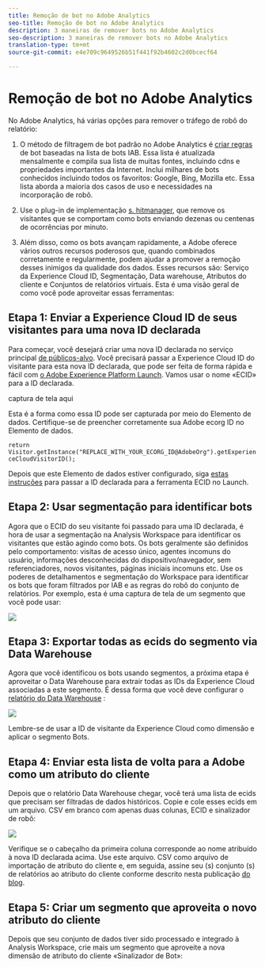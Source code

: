 ```yaml
---
title: Remoção de bot no Adobe Analytics
seo-title: Remoção de bot no Adobe Analytics
description: 3 maneiras de remover bots no Adobe Analytics
seo-description: 3 maneiras de remover bots no Adobe Analytics
translation-type: tm+mt
source-git-commit: e4e709c9649526b51f441f92b4602c2d0bcecf64

---
```



# Remoção de bot no Adobe Analytics

No Adobe Analytics, há várias opções para remover o tráfego de robô do relatório:

1. O método de filtragem de bot padrão no Adobe Analytics é [criar regras](/help/admin/admin/bot-removal/bot-rules.md) de bot baseadas na lista de bots IAB. Essa lista é atualizada mensalmente e compila sua lista de muitas fontes, incluindo cdns e propriedades importantes da Internet. Inclui milhares de bots conhecidos incluindo todos os favoritos: Google, Bing, Mozilla etc. Essa lista aborda a maioria dos casos de uso e necessidades na incorporação de robô.

1. Use o plug-in de implementação [s. hitmanager](https://docs.adobe.com/content/help/en/analytics/implementation/javascript-implementation/plugins/hitgovernor.html), que remove os visitantes que se comportam como bots enviando dezenas ou centenas de ocorrências por minuto.

1. Além disso, como os bots avançam rapidamente, a Adobe oferece vários outros recursos poderosos que, quando combinados corretamente e regularmente, podem ajudar a promover a remoção desses inimigos da qualidade dos dados. Esses recursos são: Serviço da Experience Cloud ID, Segmentação, Data warehouse, Atributos do cliente e Conjuntos de relatórios virtuais. Esta é uma visão geral de como você pode aproveitar essas ferramentas:

## Etapa 1: Enviar a Experience Cloud ID de seus visitantes para uma nova ID declarada

Para começar, você desejará criar uma nova ID declarada no serviço principal [de públicos-alvo](https://docs.adobe.com/content/help/en/core-services/interface/audiences/audience-library.html). Você precisará passar a Experience Cloud ID do visitante para esta nova ID declarada, que pode ser feita de forma rápida e fácil com [o Adobe Experience Platform Launch](https://docs.adobe.com/content/help/en/launch/using/implement/solutions/idservice-save.html). Vamos usar o nome «ECID» para a ID declarada.

captura de tela aqui

Esta é a forma como essa ID pode ser capturada por meio do Elemento de dados. Certifique-se de preencher corretamente sua Adobe ecorg ID no Elemento de dados.

```return Visitor.getInstance("REPLACE_WITH_YOUR_ECORG_ID@AdobeOrg").getExperienceCloudVisitorID();```

Depois que este Elemento de dados estiver configurado, siga [estas instruções](https://docs.adobe.com/content/help/en/launch/using/implement/solutions/idservice-save.html) para passar a ID declarada para a ferramenta ECID no Launch.

## Etapa 2: Usar segmentação para identificar bots

Agora que o ECID do seu visitante foi passado para uma ID declarada, é hora de usar a segmentação na Analysis Workspace para identificar os visitantes que estão agindo como bots. Os bots geralmente são definidos pelo comportamento: visitas de acesso único, agentes incomuns do usuário, informações desconhecidas do dispositivo/navegador, sem referenciadores, novos visitantes, páginas iniciais incomuns etc. Use os poderes de detalhamentos e segmentação do Workspace para identificar os bots que foram filtrados por IAB e as regras do robô do conjunto de relatórios. Por exemplo, esta é uma captura de tela de um segmento que você pode usar:

![](assets/bot-filter-seg1.png)

## Etapa 3: Exportar todas as ecids do segmento via Data Warehouse

Agora que você identificou os bots usando segmentos, a próxima etapa é aproveitar o Data Warehouse para extrair todas as IDs da Experience Cloud associadas a este segmento. É dessa forma que você deve configurar o [relatório do Data Warehouse](https://docs.adobe.com/content/help/en/analytics/export/data-warehouse/data-warehouse.html) :

![](assets/bot-dwh-3.png)

Lembre-se de usar a ID de visitante da Experience Cloud como dimensão e aplicar o segmento Bots.

## Etapa 4: Enviar esta lista de volta para a Adobe como um atributo do cliente

Depois que o relatório Data Warehouse chegar, você terá uma lista de ecids que precisam ser filtradas de dados históricos. Copie e cole esses ecids em um arquivo. CSV em branco com apenas duas colunas, ECID e sinalizador de robô:

![](assets/bot-csv-4.png)

Verifique se o cabeçalho da primeira coluna corresponde ao nome atribuído à nova ID declarada acima. Use este arquivo. CSV como arquivo de importação de atributo do cliente e, em seguida, assine seu (s) conjunto (s) de relatórios ao atributo do cliente conforme descrito nesta publicação [do blog](https://theblog.adobe.com/link-digital-behavior-customers).

## Etapa 5: Criar um segmento que aproveita o novo atributo do cliente

Depois que seu conjunto de dados tiver sido processado e integrado à Analysis Workspace, crie mais um segmento que aproveite a nova dimensão de atributo do cliente «Sinalizador de Bot»:

